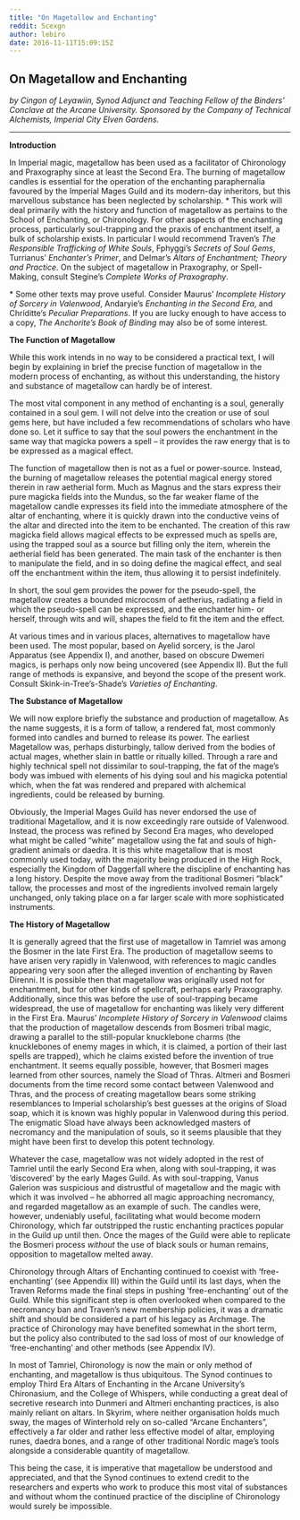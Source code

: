 ```yaml
---
title: "On Magetallow and Enchanting"
reddit: 5cexgn
author: lebiro
date: 2016-11-11T15:09:15Z
---
```


**On Magetallow and Enchanting**
---

*by Cingon of Leyawiin, Synod Adjunct and Teaching Fellow of the Binders’ Conclave at the Arcane University. Sponsored by the Company of Technical Alchemists, Imperial City Elven Gardens.*

---

**Introduction**

In Imperial magic, magetallow has been used as a facilitator of Chironology and Praxography since at least the Second Era. The burning of magetallow candles is essential for the operation of the enchanting paraphernalia favoured by the Imperial Mages Guild and its modern-day inheritors, but this marvellous substance has been neglected by scholarship. \* This work will deal primarily with the history and function of magetallow as pertains to the School of Enchanting, or Chironology. For other aspects of the enchanting process, particularly soul-trapping and the praxis of enchantment itself, a bulk of scholarship exists. In particular I would recommend Traven’s *The Responsible Trafficking of White Souls*, Fphyggi’s *Secrets of Soul Gems*, Turrianus’ *Enchanter’s Primer*, and Delmar’s *Altars of Enchantment; Theory and Practice*. On the subject of magetallow in Praxography, or Spell-Making, consult Stegine’s *Complete Works of Praxography*.

\* Some other texts may prove useful. Consider Maurus’ *Incomplete History of Sorcery in Valenwood*, Andaryie’s *Enchanting in the Second Era*, and Chriditte’s *Peculiar Preparations*. If you are lucky enough to have access to a copy, *The Anchorite’s Book of Binding* may also be of some interest.

**The Function of Magetallow**

While this work intends in no way to be considered a practical text, I will begin by explaining in brief the precise function of magetallow in the modern process of enchanting, as without this understanding, the history and substance of magetallow can hardly be of interest.

The most vital component in any method of enchanting is a soul, generally contained in a soul gem. I will not delve into the creation or use of soul gems here, but have included a few recommendations of scholars who have done so. Let it suffice to say that the soul powers the enchantment in the same way that magicka powers a spell – it provides the raw energy that is to be expressed as a magical effect. 

The function of magetallow then is not as a fuel or power-source. Instead, the burning of magetallow releases the potential magical energy stored therein in raw aetherial form. Much as Magnus and the stars express their pure magicka fields into the Mundus, so the far weaker flame of the magetallow candle expresses its field into the immediate atmosphere of the altar of enchanting, where it is quickly drawn into the conductive veins of the altar and directed into the item to be enchanted. The creation of this raw magicka field allows magical effects to be expressed much as spells are, using the trapped soul as a source but filling only the item, wherein the aetherial field has been generated. The main task of the enchanter is then to manipulate the field, and in so doing define the magical effect, and seal off the enchantment within the item, thus allowing it to persist indefinitely.

In short, the soul gem provides the power for the pseudo-spell, the magetallow creates a bounded microcosm of aetherius, radiating a field in which the pseudo-spell can be expressed, and the enchanter him- or herself, through wits and will, shapes the field to fit the item and the effect.

At various times and in various places, alternatives to magetallow have been used. The most popular, based on Ayelid sorcery, is the Jarol Apparatus (see Appendix I), and another, based on obscure Dwemeri magics, is perhaps only now being uncovered (see Appendix II). But the full range of methods is expansive, and beyond the scope of the present work. Consult Skink-in-Tree’s-Shade’s *Varieties of Enchanting*.

**The Substance of Magetallow**

We will now explore briefly the substance and production of magetallow. As the name suggests, it is a form of tallow, a rendered fat, most commonly formed into candles and burned to release its power. The earliest Magetallow was, perhaps disturbingly, tallow derived from the bodies of actual mages, whether slain in battle or ritually killed. Through a rare and highly technical spell not dissimilar to soul-trapping, the fat of the mage’s body was imbued with elements of his dying soul and his magicka potential which, when the fat was rendered and prepared with alchemical ingredients, could be released by burning.

Obviously, the Imperial Mages Guild has never endorsed the use of traditional Magetallow, and it is now exceedingly rare outside of Valenwood. Instead, the process was refined by Second Era mages, who developed what might be called “white” magetallow using the fat and souls of high-gradient animals or daedra. It is this white magetallow that is most commonly used today, with the majority being produced in the High Rock, especially the Kingdom of Daggerfall where the discipline of enchanting has a long history. Despite the move away from the traditional Bosmeri “black” tallow, the processes and most of the ingredients involved remain largely unchanged, only taking place on a far larger scale with more sophisticated instruments.

**The History of Magetallow**

It is generally agreed that the first use of magetallow in Tamriel was among the Bosmer in the late First Era. The production of magetallow seems to have arisen very rapidly in Valenwood, with references to magic candles appearing very soon after the alleged invention of enchanting by Raven Direnni. It is possible then that magetallow was originally used not for enchantment, but for other kinds of spellcraft, perhaps early Praxography. Additionally, since this was before the use of soul-trapping became widespread, the use of magetallow for enchanting was likely very different in the First Era.
Maurus’ *Incomplete History of Sorcery in Valenwood* claims that the production of magetallow descends from Bosmeri tribal magic, drawing a parallel to the still-popular knucklebone charms (the knucklebones of enemy mages in which, it is claimed, a portion of their last spells are trapped), which he claims existed before the invention of true enchantment. It seems equally possible, however, that Bosmeri mages learned from other sources, namely the Sload of Thras. Altmeri and Bosmeri documents from the time record some contact between Valenwood and Thras, and the process of creating magetallow bears some striking resemblances to Imperial scholarship’s best guesses at the origins of Sload soap, which it is known was highly popular in Valenwood during this period. The enigmatic Sload have always been acknowledged masters of necromancy and the manipulation of souls, so it seems plausible that they might have been first to develop this potent technology.

Whatever the case, magetallow was not widely adopted in the rest of Tamriel until the early Second Era when, along with soul-trapping, it was ‘discovered’ by the early Mages Guild. As with soul-trapping, Vanus Galerion was suspicious and distrustful of magetallow and the magic with which it was involved – he abhorred all magic approaching necromancy, and regarded magetallow as an example of such. The candles were, however, undeniably useful, facilitating what would become modern Chironology, which far outstripped the rustic enchanting practices popular in the Guild up until then. Once the mages of the Guild were able to replicate the Bosmeri process *without* the use of black souls or human remains, opposition to magetallow melted away.

Chironology through Altars of Enchanting continued to coexist with ‘free-enchanting’ (see Appendix III) within the Guild until its last days, when the Traven Reforms made the final steps in pushing ‘free-enchanting’ out of the Guild. While this significant step is often overlooked when compared to the necromancy ban and Traven’s new membership policies, it was a dramatic shift and should be considered a part of his legacy as Archmage. The practice of Chironology may have benefited somewhat in the short term, but the policy also contributed to the sad loss of most of our knowledge of ‘free-enchanting’ and other methods (see Appendix IV).

 In most of Tamriel, Chironology is now the main or only method of enchanting, and magetallow is thus ubiquitous. The Synod continues to employ Third Era Altars of Enchanting in the Arcane University’s Chironasium, and the College of Whispers, while conducting a great deal of secretive research into Dunmeri and Altmeri enchanting practices, is also mainly reliant on altars. In Skyrim, where neither organisation holds much sway, the mages of Winterhold rely on so-called “Arcane Enchanters”, effectively a far older and rather less effective model of altar, employing runes, daedra bones, and a range of other traditional Nordic mage’s tools alongside a considerable quantity of magetallow. 

This being the case, it is imperative that magetallow be understood and appreciated, and that the Synod continues to extend credit to the researchers and experts who work to produce this most vital of substances and without whom the continued practice of the discipline of Chironology would surely be impossible.

